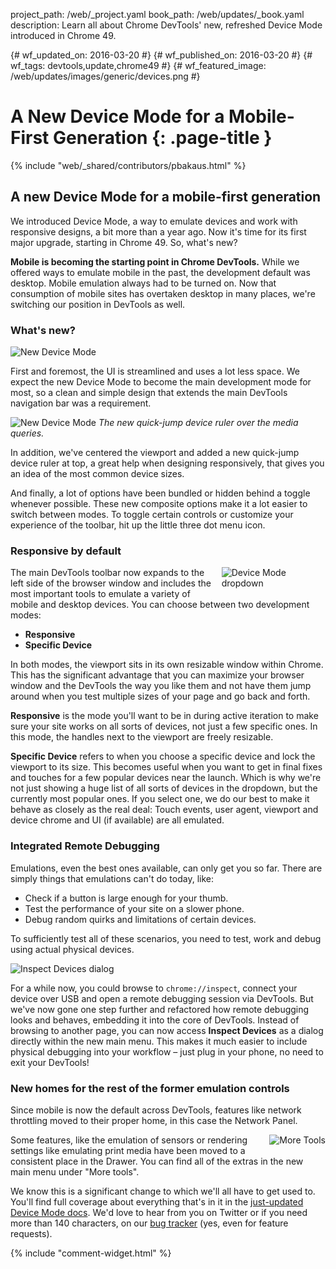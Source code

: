 project_path: /web/_project.yaml
book_path: /web/updates/_book.yaml
description: Learn all about Chrome DevTools' new, refreshed Device Mode introduced in Chrome 49.

{# wf_updated_on: 2016-03-20 #}
{# wf_published_on: 2016-03-20 #}
{# wf_tags: devtools,update,chrome49 #}
{# wf_featured_image: /web/updates/images/generic/devices.png #}

# A New Device Mode for a Mobile-First Generation {: .page-title }

{% include "web/_shared/contributors/pbakaus.html" %}



## A new Device Mode for a mobile-first generation

We introduced Device Mode, a way to emulate devices and work with responsive designs,
a bit more than a year ago. Now it's time for its first major upgrade, starting
in Chrome 49. So, what's new?

**Mobile is becoming the starting point in Chrome DevTools.** While we offered
ways to emulate mobile in the past, the development default was desktop. Mobile
emulation always had to be turned on. Now that consumption of mobile sites has
overtaken desktop in many places, we're switching our position in DevTools as well.

### What's new?

![New Device Mode](/web/updates/images/2016/03/device-mode-v2/device-mode-initial-view.png)

First and foremost, the UI is streamlined and uses a lot less space. We expect 
the new Device Mode to become the main development mode for most, so a clean and 
simple design that extends the main DevTools navigation bar was a requirement.

![New Device Mode](/web/updates/images/2016/03/device-mode-v2/media-query-inspector-ruler.png)
_The new quick-jump device ruler over the media queries._

In addition, we've centered the viewport and added a new quick-jump device ruler 
at top, a great help when designing responsively, that gives you an idea of the 
most common device sizes. 

And finally, a lot of options have been bundled or hidden behind a toggle 
whenever possible. These new composite options make it a lot easier to switch 
between modes. To toggle certain controls or customize your experience of the 
toolbar, hit up the little three dot menu icon.

### Responsive by default

<img src="/web/updates/images/2016/03/device-mode-v2/select-device.png" alt="Device Mode dropdown" style="float: right;max-width: 33%;margin: 0 0 10px 10px;">

The main DevTools toolbar now expands to the left side of the browser window and 
includes the most important tools to emulate a variety of mobile and desktop 
devices. You can choose between two development modes:

* **Responsive**
* **Specific Device**

In both modes, the viewport sits in its own resizable window within Chrome. This 
has the significant advantage that you can maximize your browser window and the 
DevTools the way you like them and not have them jump around when you test 
multiple sizes of your page and go back and forth.

**Responsive** is the mode you'll want to be in during active iteration to make 
sure your site works on all sorts of devices, not just a few specific ones. In 
this mode, the handles next to the viewport are freely resizable.

**Specific Device** refers to when you choose a specific device and lock the 
viewport to its size. This becomes useful when you want to get in final fixes 
and touches for a few popular devices near the launch. Which is why we're not 
just showing a huge list of all sorts of devices in the dropdown, but the 
currently most popular ones. If you select one, we do our best to make it behave 
as closely as the real deal: Touch events, user agent, viewport and device 
chrome and UI (if available) are all emulated.

### Integrated Remote Debugging

Emulations, even the best ones available, can only get you so far. There are 
simply things that emulations can't do today, like:

* Check if a button is large enough for your thumb.
* Test the performance of your site on a slower phone.
* Debug random quirks and limitations of certain devices.

To sufficiently test all of these scenarios, you need to test, work and debug 
using actual physical devices.

<img src="/web/updates/images/2016/03/device-mode-v2/inspect-devices.png" alt="Inspect Devices dialog">

For a while now, you could browse to `chrome://inspect`, connect your device over 
USB and open a remote debugging session via DevTools. But we've now gone one 
step further and refactored how remote debugging looks and behaves, embedding it 
into the core of DevTools. Instead of browsing to another page, you can now 
access **Inspect Devices** as a dialog directly within the new main menu. This 
makes it much easier to include physical debugging into your workflow – just 
plug in your phone, no need to exit your DevTools!

### New homes for the rest of the former emulation controls

Since mobile is now the default across DevTools, features like network 
throttling moved to their proper home, in this case the Network Panel.

<img src="/web/updates/images/2016/03/device-mode-v2/navigate-to-sensors.png" alt="More Tools" style="float: right;max-width: 33%;margin: 0 0 10px 10px;">

Some features, like the emulation of sensors or rendering settings like 
emulating print media have been moved to a consistent place in the Drawer. You can find all of the extras in the new main menu under "More tools".

We know this is a significant change to which we'll all have to get used to.
You'll find full coverage about everything that's in it in the
[just-updated Device Mode docs](/web/tools/chrome-devtools/device-mode/).
We'd love to hear from you on Twitter or if you need more than 140 characters,
on our [bug tracker](https://crbug.com/new) (yes, even for feature requests).

{% include "comment-widget.html" %}
